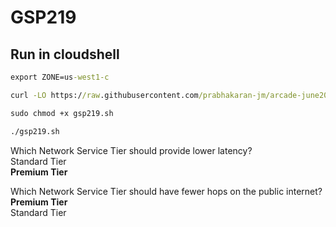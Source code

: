 # GSP219
## Run in cloudshell 
```cmd
export ZONE=us-west1-c

curl -LO https://raw.githubusercontent.com/prabhakaran-jm/arcade-june2024/master/Trivia-Week2/gsp219.sh

sudo chmod +x gsp219.sh

./gsp219.sh

```

Which Network Service Tier should provide lower latency?  
Standard Tier  
**Premium Tier**  

Which Network Service Tier should have fewer hops on the public internet?  
**Premium Tier**  
Standard Tier  

